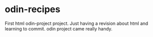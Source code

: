 # odin-recipes
First html odin-project project.
Just having a revision about html and learning to commit.
odin project came really handy.
